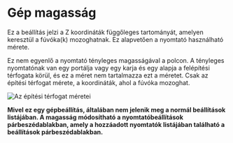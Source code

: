 # Gép magasság

Ez a beállítás jelzi a Z koordináták függőleges tartományát, amelyen keresztül a fúvóka(k) mozoghatnak. Ez alapvetően a nyomtató használható mérete.

Ez nem egyenlő a nyomtató tényleges magasságával a polcon. A tényleges nyomtatónak van egy portálja vagy egy karja és egy alapja a felépítési térfogata körül, és ez a méret nem tartalmazza ezt a méretet. Csak az építési térfogat mérete, a koordináták, ahol a fúvóka mozoghat.

![Az építési térfogat méretei](../images/build_volume_dimensions.svg)

**Mivel ez egy gépbeállítás, általában nem jelenik meg a normál beállítások listájában. A magasság módosítható a nyomtatóbeállítások párbeszédablakban, amely a hozzáadott nyomtatók listájában található a beállítások párbeszédablakban.**
